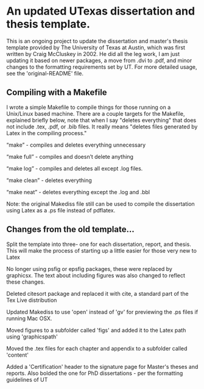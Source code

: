 # An updated UTexas dissertation and thesis template.

This is an ongoing project to update the dissertation and master's thesis template provided by The
University of Texas at Austin, which was first written by Craig McCluskey in 2002. He did all the
leg work, I am just updating it based on newer packages, a move from .dvi to .pdf, and minor
changes to the formatting requirements set by UT. For more detailed usage, see the
'original-README' file. 


## Compiling with a Makefile

I wrote a simple Makefile to compile things for those running on a Unix/Linux based machine. There
are a couple targets for the Makefile, explained briefly below, note that when I say "deletes
everything" that does not include .tex, .pdf, or .bib files. It really means "deletes files
generated by Latex in the compiling process."

“make” - compiles and deletes everything unnecessary	

“make full” - compiles and doesn’t delete anything

“make log” - compiles and deletes all except .log files.

“make clean” - deletes everything

“make neat” - deletes everything except the .log and .bbl

Note: the original Makediss file still can be used to compile the dissertation using Latex as a
.ps file instead of pdflatex. 


## Changes from the old template...

Split the template into three- one for each dissertation, report, and thesis. This will make the
process of starting up a little easier for those very new to Latex

No longer using psfig or epsfig packages, these were replaced by graphicsx. The text about
including figures was also changed to reflect these changes. 

Deleted citesort package and replaced it with cite, a standard part of the Tex Live distribution

Updated Makediss to use 'open' instead of 'gv' for previewing the .ps files if running Mac OSX. 

Moved figures to a subfolder called 'figs' and added it to the Latex path using 'graphicspath'

Moved the .tex files for each chapter and appendix to a subfolder called 'content' 

Added a 'Certification' header to the signature page for Master's theses and reports. Also bolded
the one for PhD dissertations - per the formatting guidelines of UT


